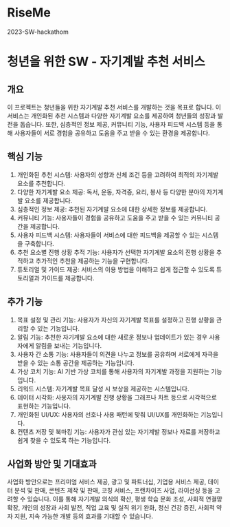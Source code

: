 # RiseMe
2023-SW-hackathom

# 청년을 위한 SW - 자기계발 추천 서비스

## 개요
이 프로젝트는 청년들을 위한 자기계발 추천 서비스를 개발하는 것을 목표로 합니다. 이 서비스는 개인화된 추천 시스템과 다양한 자기계발 요소를 제공하여 청년들의 성장과 발전을 돕습니다. 또한, 심층적인 정보 제공, 커뮤니티 기능, 사용자 피드백 시스템 등을 통해 사용자들이 서로 경험을 공유하고 도움을 주고 받을 수 있는 환경을 제공합니다.

## 핵심 기능
1. 개인화된 추천 시스템: 사용자의 성향과 신체 조건 등을 고려하여 최적의 자기계발 요소를 추천합니다.
2. 다양한 자기계발 요소 제공: 독서, 운동, 자격증, 요리, 봉사 등 다양한 분야의 자기계발 요소를 제공합니다.
3. 심층적인 정보 제공: 추천된 자기계발 요소에 대한 상세한 정보를 제공합니다.
4. 커뮤니티 기능: 사용자들이 경험을 공유하고 도움을 주고 받을 수 있는 커뮤니티 공간을 제공합니다.
5. 사용자 피드백 시스템: 사용자들이 서비스에 대한 피드백을 제공할 수 있는 시스템을 구축합니다.
6. 추천 요소별 진행 상황 추적 기능: 사용자가 선택한 자기계발 요소의 진행 상황을 추적하고 추가적인 추천을 제공하는 기능을 구현합니다.
7. 튜토리얼 및 가이드 제공: 서비스의 이용 방법을 이해하고 쉽게 접근할 수 있도록 튜토리얼과 가이드를 제공합니다.

## 추가 기능
1. 목표 설정 및 관리 기능: 사용자가 자신의 자기계발 목표를 설정하고 진행 상황을 관리할 수 있는 기능입니다.
2. 알림 기능: 추천한 자기계발 요소에 대한 새로운 정보나 업데이트가 있는 경우 사용자에게 알림을 보내는 기능입니다.
3. 사용자 간 소통 기능: 사용자들이 의견을 나누고 정보를 공유하며 서로에게 자극을 받을 수 있는 소통 공간을 제공하는 기능입니다.
4. 가상 코치 기능: AI 기반 가상 코치를 통해 사용자의 자기계발 과정을 지원하는 기능입니다.
5. 리워드 시스템: 자기계발 목표 달성 시 보상을 제공하는 시스템입니다.
6. 데이터 시각화: 사용자의 자기계발 진행 상황을 그래프나 차트 등으로 시각적으로 표현하는 기능입니다.
7. 개인화된 UI/UX: 사용자의 선호나 사용 패턴에 맞춰 UI/UX를 개인화하는 기능입니다.
8. 컨텐츠 저장 및 북마킹 기능: 사용자가 관심 있는 자기계발 정보나 자료를 저장하고 쉽게 찾을 수 있도록 하는 기능입니다.

## 사업화 방안 및 기대효과
사업화 방안으로는 프리미엄 서비스 제공, 광고 및 파트너십, 기업용 서비스 제공, 데이터 분석 및 판매, 콘텐츠 제작 및 판매, 코칭 서비스, 프랜차이즈 사업, 라이선싱 등을 고려할 수 있습니다. 이를 통해 자기계발 의식의 확산, 평생 학습 문화 조성, 사회적 연결망 확장, 개인의 성장과 사회 발전, 직업 교육 및 실직 위기 완화, 정신 건강 증진, 사회적 약자 지원, 지속 가능한 개발 등의 효과를 기대할 수 있습니다.
